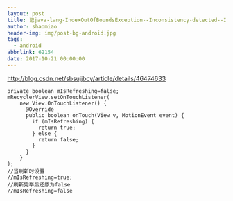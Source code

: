 ```yaml
---
layout: post
title: 记java-lang-IndexOutOfBoundsException--Inconsistency-detected--Invalid-
author: shaomiao
header-img: img/post-bg-android.jpg
tags:
  - android
abbrlink: 62154
date: 2017-10-21 00:00:00
---
```

http://blog.csdn.net/sbsujjbcy/article/details/46474633

	private boolean mIsRefreshing=false;
	mRecyclerView.setOnTouchListener(
		new View.OnTouchListener() {
		  @Override
		  public boolean onTouch(View v, MotionEvent event) {
			if (mIsRefreshing) {
			  return true;
			} else {
			  return false;
			}
		  }
		}
	);
	//当刷新时设置
	//mIsRefreshing=true;
	//刷新完毕后还原为false
	//mIsRefreshing=false
